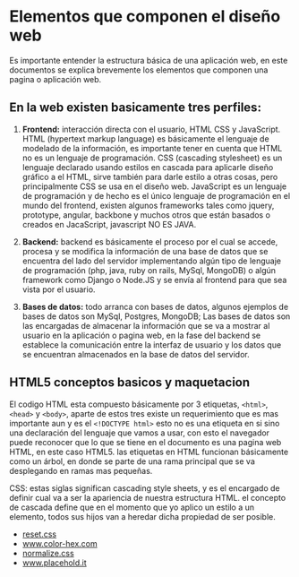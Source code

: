 # Elementos que componen el diseño web

Es importante entender la estructura básica de una aplicación web, en este
documentos se explica brevemente los elementos que componen una pagina o
aplicación web.

## En la web existen basicamente tres perfiles:

1. **Frontend:** interacción directa con el usuario, HTML CSS y JavaScript.
HTML (hypertext markup language) es básicamente el lenguaje de modelado de la 
información, es importante tener en cuenta que HTML no es un lenguaje de 
programación. CSS (cascading stylesheet) es un lenguaje declarado usando estilos
en cascada para aplicarle diseño gráfico a el HTML, sirve también para darle
estilo a otras cosas, pero principalmente CSS se usa en el diseño web. JavaScript
es un lenguaje de programación y de hecho es el único lenguaje de programación 
en el mundo del frontend, existen algunos frameworks tales como jquery, prototype, 
angular, backbone y muchos otros que están basados o creados en JacaScript,
javascript NO ES JAVA.

2. **Backend:** backend es básicamente el proceso por el cual se accede, 
procesa y se modifica la información de una base de datos que se encuentra del 
lado del servidor implementando algún tipo de lenguaje de programación (php, java, 
ruby on rails, MySql, MongoDB) o algún framework como Django o Node.JS y se 
envía al frontend para que sea vista por el usuario.

3. **Bases de datos:** todo arranca con bases de datos, algunos ejemplos de bases 
de datos son MySql, Postgres, MongoDB; Las bases de datos son las encargadas
de almacenar la información que se va a mostrar al usuario en la aplicación
o pagina web, en la fase del backend se establece la comunicación entre la
interfaz de usuario y los datos que se encuentran almacenados en la base de datos
del servidor.

## HTML5 conceptos basicos y maquetacion

El codigo HTML esta compuesto básicamente por 3 etiquetas, `<html>`, `<head>` y 
`<body>`, aparte de estos tres existe un requerimiento que es mas importante aun
y es el `<!DOCTYPE html>` esto no es una etiqueta en si sino una declaración del
lenguaje que vamos a usar, con esto el navegador puede reconocer que lo que se
tiene en el documento es una pagina web HTML, en este caso HTML5. las etiquetas
en HTML funcionan básicamente como un árbol, en donde se parte de una rama
principal que se va desplegando en ramas mas pequeñas.

CSS: estas siglas significan cascading style sheets, y es el encargado de 
definir cual va a ser la apariencia de nuestra estructura HTML. el concepto de 
cascada define que en el momento que yo aplico un estilo a un elemento, todos 
sus hijos van a heredar dicha propiedad de ser posible.

* [reset.css](http://meyerweb.com/eric/tools/css/reset/)
* www.color-hex.com
* [normalize.css](https://necolas.github.io/normalize.css/)
* www.placehold.it
